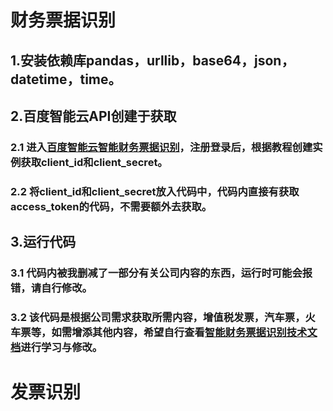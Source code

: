 # 财务票据识别
## 1.安装依赖库pandas，urllib，base64，json，datetime，time。
## 2.百度智能云API创建于获取
### 2.1 进入[百度智能云智能财务票据识别](https://cloud.baidu.com/product/ocr/multiple_invoice)，注册登录后，根据教程创建实例获取client_id和client_secret。
### 2.2 将client_id和client_secret放入代码中，代码内直接有获取access_token的代码，不需要额外去获取。
## 3.运行代码
### 3.1 代码内被我删减了一部分有关公司内容的东西，运行时可能会报错，请自行修改。
### 3.2 该代码是根据公司需求获取所需内容，增值税发票，汽车票，火车票等，如需增添其他内容，希望自行查看[智能财务票据识别技术文档](https://cloud.baidu.com/doc/OCR/s/7ktb8md0j)进行学习与修改。


# 发票识别
## 
